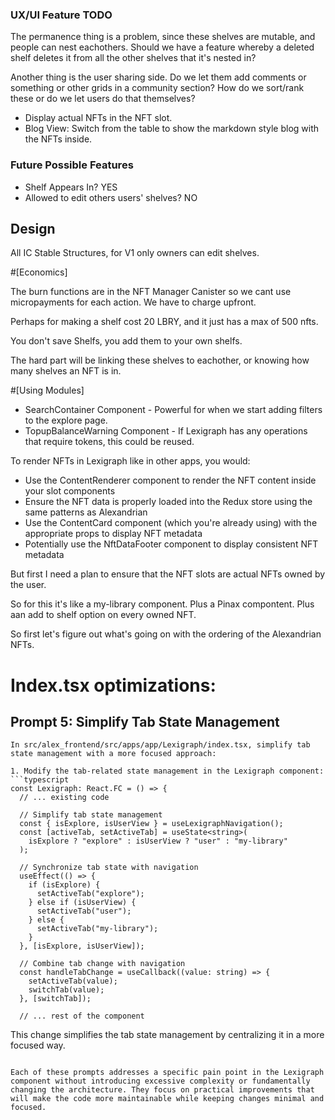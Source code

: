 ### UX/UI Feature TODO


The permanence thing is a problem, since these shelves are mutable, and people can nest eachothers. Should we have a feature whereby a deleted shelf deletes it from all the other shelves that it's nested in?

Another thing is the user sharing side. Do we let them add comments or something or other grids in a community section? How do we sort/rank these or do we let users do that themselves?


- Display actual NFTs in the NFT slot.
- Blog View: Switch from the table to show the markdown style blog with the NFTs inside.


### Future Possible Features

- Shelf Appears In? YES
- Allowed to edit others users' shelves? NO

## Design

All IC Stable Structures, for V1 only owners can edit shelves.

#[Economics]

The burn functions are in the NFT Manager Canister so we cant use micropayments for each action. We have to charge upfront.

Perhaps for making a shelf cost 20 LBRY, and it just has a max of 500 nfts.

You don't save Shelfs, you add them to your own shelfs.

The hard part will be linking these shelves to eachother, or knowing how many shelves an NFT is in.










#[Using Modules] 

- SearchContainer Component - Powerful for when we start adding filters to the explore page.
- TopupBalanceWarning Component - If Lexigraph has any operations that require tokens, this could be reused.






To render NFTs in Lexigraph like in other apps, you would:
- Use the ContentRenderer component to render the NFT content inside your slot components
- Ensure the NFT data is properly loaded into the Redux store using the same patterns as Alexandrian
- Use the ContentCard component (which you're already using) with the appropriate props to display NFT metadata
- Potentially use the NftDataFooter component to display consistent NFT metadata

But first I need a plan to ensure that the NFT slots are actual NFTs owned by the user.

So for this it's like a my-library component. Plus a Pinax compontent. Plus aan add to shelf option on every owned NFT.

So first let's figure out what's going on with the ordering of the Alexandrian NFTs.
























# Index.tsx optimizations: 


## Prompt 5: Simplify Tab State Management

```
In src/alex_frontend/src/apps/app/Lexigraph/index.tsx, simplify tab state management with a more focused approach:

1. Modify the tab-related state management in the Lexigraph component:
```typescript
const Lexigraph: React.FC = () => {
  // ... existing code
  
  // Simplify tab state management
  const { isExplore, isUserView } = useLexigraphNavigation();
  const [activeTab, setActiveTab] = useState<string>(
    isExplore ? "explore" : isUserView ? "user" : "my-library"
  );
  
  // Synchronize tab state with navigation
  useEffect(() => {
    if (isExplore) {
      setActiveTab("explore");
    } else if (isUserView) {
      setActiveTab("user");
    } else {
      setActiveTab("my-library");
    }
  }, [isExplore, isUserView]);
  
  // Combine tab change with navigation
  const handleTabChange = useCallback((value: string) => {
    setActiveTab(value);
    switchTab(value);
  }, [switchTab]);
  
  // ... rest of the component
```

This change simplifies the tab state management by centralizing it in a more focused way.
```

Each of these prompts addresses a specific pain point in the Lexigraph component without introducing excessive complexity or fundamentally changing the architecture. They focus on practical improvements that will make the code more maintainable while keeping changes minimal and focused.
